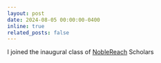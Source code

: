 ```yaml
---
layout: post
date: 2024-08-05 00:00:00-0400
inline: true
related_posts: false
---
```


I joined the inaugural class of [NobleReach](https://www.linkedin.com/company/noblereachfdn/mycompany/) Scholars
